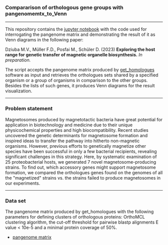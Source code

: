 ### Compararison of orthologous gene groups with pangenomemtx_to_Venn
---

This repository contains the <a href="https://github.com/MarDZiuba/pangenomemtx_to_Venn/blob/9d15e168dad0cd0cf928538c10e5f93fc4e0b5de/pangenomemtx_to_Venn.ipynb" title="pangenomemtx_to_Venn">jupyter notebook</a> with the code used for interrogating the pangenome matrix and demonstrating the result of it as Venn diagrams in the following paper:

Dziuba M.V., Müller F.D., Posfai M., Schüler D. (2023) **Exploring the host range for genetic transfer of magnetic organelle biosynthesis.** *In preparation.*

The script accepts the pangenome matrix produced by <a href="https://github.com/eead-csic-compbio/get_homologues" title="get_homologues">get_homologues</a> software as input and retrieves the orthologues sets shared by a specified organism or a group of organisms in comparison to the other groups. Besides the lists of such genes, it produces Venn diagrams for the result visualization.

---

### Problem statement
Magnetosomes produced by magnetotactic bacteria have great potential for application in biotechnology and medicine due to their unique physicochemical properties and high biocompatibility. Recent studies uncovered the genetic determinants for magnetosome formation and inspired ideas to transfer the pathway into hitherto non-magnetic organisms. However, previous efforts to genetically magnetize other species have been successful in only a few bacterial recipients, revealing significant challenges in this strategy. Here, by systematic examination of 25 proteobacterial hosts, we generated 7 novel magnetosome-producing strains. To find out, which accessory genes might support magnetosome formation, we compared the orthologues genes found on the genomes of all the "magnetized" strains vs. the strains failed to produce magnetosomes in our experiments. 

---

### Data set

The pangenome matrix produced by get_homologues with the following parameters for defining clusters of orthologous proteins: OrthoMCL clustering algorithm, the cut-off threshold for pairwise blastp alignments E value < 10e-5 and a minimal protein coverage of 50%.

* <a href="https://github.com/MarDZiuba/pangenomemtx_to_Venn/blob/9d15e168dad0cd0cf928538c10e5f93fc4e0b5de/pangenome_matrix_t0.tr.tab" title="pangenome_matrix_t0.tr.tab">pangenome matrix</a>
